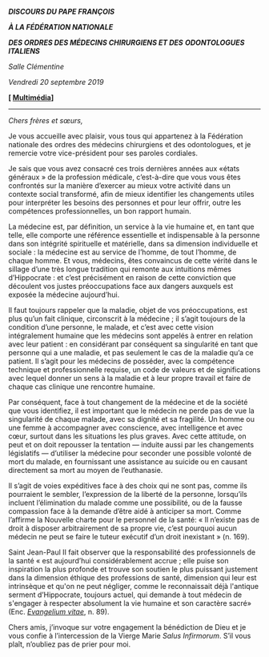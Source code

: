 ***DISCOURS DU PAPE FRANÇOIS***

***À LA FÉDÉRATION NATIONALE***

***DES ORDRES DES MÉDECINS CHIRURGIENS ET DES** **ODONTOLOGUES ITALIENS***

*Salle Clémentine*

*Vendredi 20 septembre 2019*

**[ [Multimédia](http://w2.vatican.va/content/francesco/fr/events/event.dir.html/content/vaticanevents/fr/2019/9/20/medici.html)]**

* * *

*Chers frères et sœurs,*

Je vous accueille avec plaisir, vous tous qui appartenez à la Fédération nationale des ordres des médecins chirurgiens et des odontologues, et je remercie votre vice-président pour ses paroles cordiales.

Je sais que vous avez consacré ces trois dernières années aux «états généraux » de la profession médicale, c’est-à-dire que vous vous êtes confrontés sur la manière d’exercer au mieux votre activité dans un contexte social transformé, afin de mieux identifier les changements utiles pour interpréter les besoins des personnes et pour leur offrir, outre les compétences professionnelles, un bon rapport humain.

La médecine est, par définition, un service à la vie humaine et, en tant que telle, elle comporte une référence essentielle et indispensable à la personne dans son intégrité spirituelle et matérielle, dans sa dimension individuelle et sociale : la médecine est au service de l’homme, de tout l’homme, de chaque homme. Et vous, médecins, êtes convaincus de cette vérité dans le sillage d’une très longue tradition qui remonte aux intuitions mêmes d’Hippocrate : et c’est précisément en raison de cette conviction que découlent vos justes préoccupations face aux dangers auxquels est exposée la médecine aujourd’hui.

Il faut toujours rappeler que la maladie, objet de vos préoccupations, est plus qu’un fait clinique, circonscrit à la médecine ; il s’agit toujours de la condition d’une personne, le malade, et c’est avec cette vision intégralement humaine que les médecins sont appelés à entrer en relation avec leur patient : en considérant par conséquent sa singularité en tant que personne qui a une maladie, et pas seulement le cas de la maladie qu’a ce patient. Il s’agit pour les médecins de posséder, avec la compétence technique et professionnelle requise, un code de valeurs et de significations avec lequel donner un sens à la maladie et à leur propre travail et faire de chaque cas clinique une rencontre humaine.

Par conséquent, face à tout changement de la médecine et de la société que vous identifiez, il est important que le médecin ne perde pas de vue la singularité de chaque malade, avec sa dignité et sa fragilité. Un homme ou une femme à accompagner avec conscience, avec intelligence et avec cœur, surtout dans les situations les plus graves. Avec cette attitude, on peut et on doit repousser la tentation — induite aussi par les changements législatifs — d’utiliser la médecine pour seconder une possible volonté de mort du malade, en fournissant une assistance au suicide ou en causant directement sa mort au moyen de l’euthanasie.

Il s’agit de voies expéditives face à des choix qui ne sont pas, comme ils pourraient le sembler, l’expression de la liberté de la personne, lorsqu’ils incluent l’élimination du malade comme une possibilité, ou de la fausse compassion face à la demande d’être aidé à anticiper sa mort. Comme l’affirme la Nouvelle charte pour le personnel de la santé: « Il n’existe pas de droit à disposer arbitrairement de sa propre vie, c’est pourquoi aucun médecin ne peut se faire le tuteur exécutif d’un droit inexistant » (n. 169).

Saint Jean-Paul II fait observer que la responsabilité des professionnels de la santé « est aujourd’hui considérablement accrue ; elle puise son inspiration la plus profonde et trouve son soutien le plus puissant justement dans la dimension éthique des professions de santé, dimension qui leur est intrinsèque et qu'on ne peut négliger, comme le reconnaissait déjà l'antique serment d’Hippocrate, toujours actuel, qui demande à tout médecin de s'engager à respecter absolument la vie humaine et son caractère sacré» (Enc. *[Evangelium vitae](http://w2.vatican.va/content/john-paul-ii/fr/encyclicals/documents/hf_jp-ii_enc_25031995_evangelium-vitae.html)*, n. 89).

Chers amis, j’invoque sur votre engagement la bénédiction de Dieu et je vous confie à l’intercession de la Vierge Marie *Salus Infirmorum*. S’il vous plaît, n’oubliez pas de prier pour moi.